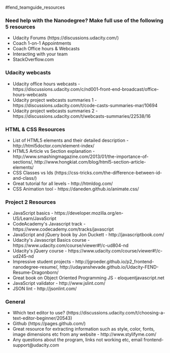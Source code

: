 #fend_teamguide_resources
<h3>Need help with the Nanodegree? Make full use of the following 5 resources</h3>
<ul>
<li>Udacity Forums (https://discussions.udacity.com/)</li>
<li>Coach 1-on-1 Appointments</li>
<li>Coach Office hours & Webcasts</li>
<li>Interacting with your team</li>
<li>StackOverflow.com</li>
</ul>


<h3>Udacity webcasts</h3>
<ul>
<li>Udacity office hours webcasts - https://discussions.udacity.com/c/nd001-front-end-broadcast/office-hours-webcasts</li>
<li>Udacity project webcasts summaries 1 - https://discussions.udacity.com/t/code-casts-summaries-mar/10694</li>
<li>Udacity project webcasts summaries 2 - https://discussions.udacity.com/t/webcasts-summaries/22538/16</li>
</ul>

<h3>HTML & CSS Resources</h3>
<ul>
<li>List of HTML5 elements and their detailed description - http://html5doctor.com/element-index/ </li>
<li>HTML5 Article vs Section explanation - http://www.smashingmagazine.com/2013/01/the-importance-of-sections/, http://www.hongkiat.com/blog/html5-section-article-elements/ </li>
<li>CSS Classes vs Ids (https://css-tricks.com/the-difference-between-id-and-class/)</li>
<li>Great tutorial for all levels - http://htmldog.com/</li>
<li>CSS Animation tool - https://daneden.github.io/animate.css/</li>
</ul>

<h3>Project 2 Resources</h3>
<ul>
<li>JavaScript basics - https://developer.mozilla.org/en-US/Learn/JavaScript</li>
<li>CodeAcademy's Javascript track - https://www.codecademy.com/tracks/javascript </li>
<li>JavaScript and jQuery book by Jon Duckett - http://javascriptbook.com/</li>
<li>Udacity's Javascript Basics course - https://www.udacity.com/course/viewer#!/c-ud804-nd</li>
<li>Udacity's jQuery course - https://www.udacity.com/course/viewer#!/c-ud245-nd</li>
<li>Impressive student projects - http://jgroeder.github.io/p2_frontend-nanodegree-resume/, http://udayanshevade.github.io/Udacity-FEND-Resume-Dragonborn/</li>
<li>Great book on Object Oriented Programming JS - eloquentjavascript.net </li>
<li>JavaScript validator - http://www.jslint.com/</li>
<li>JSON lint - http://jsonlint.com/</li>
</ul>


<h3>General</h3>
<ul>
<li>Which text editor to use? (https://discussions.udacity.com/t/choosing-a-text-editor-beginner/20543)</li>
<li>Github (https://pages.github.com/)</li>
<li>Great resource for extracting information such as style, color, fonts, image dimensions etc from any website - http://www.stylifyme.com/ </li>
<li>Any questions about the program, links not working etc, email frontend-support@udacity.com</li>
</ul>

